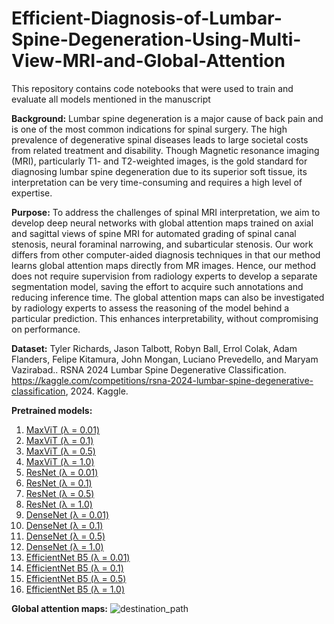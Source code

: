 # Efficient-Diagnosis-of-Lumbar-Spine-Degeneration-Using-Multi-View-MRI-and-Global-Attention

This repository contains code notebooks that were used to train and evaluate all models mentioned in the manuscript

**Background:** Lumbar spine degeneration is a major cause of back pain and is one of the most common indications for spinal surgery. The high prevalence of degenerative spinal diseases leads to large societal costs from related treatment and disability. Though Magnetic resonance imaging (MRI), particularly T1- and T2-weighted images, is the gold standard for diagnosing lumbar spine degeneration due to its superior soft tissue, its interpretation can be very time-consuming and requires a high level of expertise. 

**Purpose:** To address the challenges of spinal MRI interpretation, we aim to develop deep neural networks with global attention maps trained on axial and sagittal views of spine MRI for automated grading of spinal canal stenosis, neural foraminal narrowing, and subarticular stenosis. Our work differs from other computer-aided diagnosis techniques in that our method learns global attention maps directly from MR images. Hence, our method does not require supervision from radiology experts to develop a separate segmentation model, saving the effort to acquire such annotations and reducing inference time. The global attention maps can also be investigated by radiology experts to assess the reasoning of the model behind a particular prediction. This enhances interpretability, without compromising on performance.

**Dataset:** Tyler Richards, Jason Talbott, Robyn Ball, Errol Colak, Adam Flanders, Felipe Kitamura, John Mongan, Luciano Prevedello, and Maryam Vazirabad.. RSNA 2024 Lumbar Spine Degenerative Classification. https://kaggle.com/competitions/rsna-2024-lumbar-spine-degenerative-classification, 2024. Kaggle.

**Pretrained models:**
1) [MaxViT (λ = 0.01)](https://www.kaggle.com/code/vishalrishi/maxvit-rmlp-tiny-rw-256-l0-01)
2) [MaxViT (λ = 0.1)](https://www.kaggle.com/code/vishalrishi/maxvit-rmlp-tiny-rw-256-l0-1)
3) [MaxViT (λ = 0.5)](https://www.kaggle.com/code/ch18b013/maxvit-rmlp-tiny-rw-256-l0-5)
4) [MaxViT (λ = 1.0)](https://www.kaggle.com/code/ch18b013/maxvit-rmlp-tiny-rw-256-l1-0)
5) [ResNet (λ = 0.01)](https://www.kaggle.com/code/vishalrishi/resnet34-a1-in1k-l0-01)
6) [ResNet (λ = 0.1)](https://www.kaggle.com/code/vishalrishi/resnet34-a1-in1k-l0-1)
7) [ResNet (λ = 0.5)](https://www.kaggle.com/code/ch18b013/resnet34-a1-in1k-l0-5)
8) [ResNet (λ = 1.0)](https://www.kaggle.com/code/ch18b013/resnet34-a1-in1k-l1-0)
9) [DenseNet (λ = 0.01)](https://www.kaggle.com/code/vishalrishi/densenet201-tv-in1k-l0-01)
10) [DenseNet (λ = 0.1)](https://www.kaggle.com/code/vishalrishi/densenet201-tv-in1k-l0-1)
11) [DenseNet (λ = 0.5)](https://www.kaggle.com/code/ch18b013/densenet201-tv-in1k-l0-5)
12) [DenseNet (λ = 1.0)](https://www.kaggle.com/code/ch18b013/densenet201-tv-in1k-l1-0)
13) [EfficientNet B5 (λ = 0.01)](https://www.kaggle.com/code/kalaivani04101977/efficientnet-b5-sw-in12k-l0-01)
14) [EfficientNet B5 (λ = 0.1)](https://www.kaggle.com/code/vishalrishi/efficientnet-b5-sw-in12k-l0-1)
15) [EfficientNet B5 (λ = 0.5)](https://www.kaggle.com/code/vishalrishi/efficientnet-b5-sw-in12k-l0-5)
16) [EfficientNet B5 (λ = 1.0)](https://www.kaggle.com/code/vishalrishi/efficientnet-b5-sw-in12k-l1-0)

**Global attention maps:**
![destination_path](https://github.com/user-attachments/assets/9a8abcf4-5ef9-4b9c-b4dd-94e2d6fa92a1)
